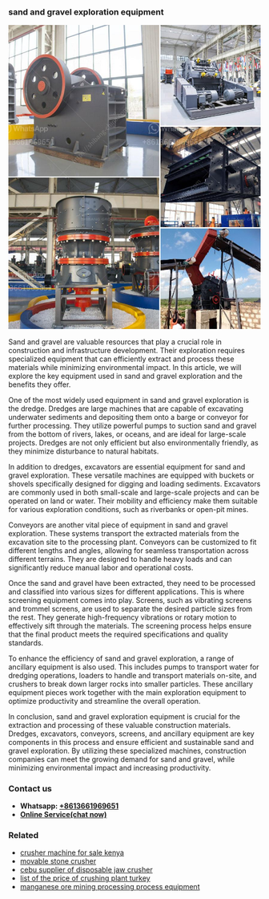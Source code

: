 <h3>sand and gravel exploration equipment</h3><img src='1702950420.jpg' alt=''><p>Sand and gravel are valuable resources that play a crucial role in construction and infrastructure development. Their exploration requires specialized equipment that can efficiently extract and process these materials while minimizing environmental impact. In this article, we will explore the key equipment used in sand and gravel exploration and the benefits they offer.</p><p>One of the most widely used equipment in sand and gravel exploration is the dredge. Dredges are large machines that are capable of excavating underwater sediments and depositing them onto a barge or conveyor for further processing. They utilize powerful pumps to suction sand and gravel from the bottom of rivers, lakes, or oceans, and are ideal for large-scale projects. Dredges are not only efficient but also environmentally friendly, as they minimize disturbance to natural habitats.</p><p>In addition to dredges, excavators are essential equipment for sand and gravel exploration. These versatile machines are equipped with buckets or shovels specifically designed for digging and loading sediments. Excavators are commonly used in both small-scale and large-scale projects and can be operated on land or water. Their mobility and efficiency make them suitable for various exploration conditions, such as riverbanks or open-pit mines.</p><p>Conveyors are another vital piece of equipment in sand and gravel exploration. These systems transport the extracted materials from the excavation site to the processing plant. Conveyors can be customized to fit different lengths and angles, allowing for seamless transportation across different terrains. They are designed to handle heavy loads and can significantly reduce manual labor and operational costs.</p><p>Once the sand and gravel have been extracted, they need to be processed and classified into various sizes for different applications. This is where screening equipment comes into play. Screens, such as vibrating screens and trommel screens, are used to separate the desired particle sizes from the rest. They generate high-frequency vibrations or rotary motion to effectively sift through the materials. The screening process helps ensure that the final product meets the required specifications and quality standards.</p><p>To enhance the efficiency of sand and gravel exploration, a range of ancillary equipment is also used. This includes pumps to transport water for dredging operations, loaders to handle and transport materials on-site, and crushers to break down larger rocks into smaller particles. These ancillary equipment pieces work together with the main exploration equipment to optimize productivity and streamline the overall operation.</p><p>In conclusion, sand and gravel exploration equipment is crucial for the extraction and processing of these valuable construction materials. Dredges, excavators, conveyors, screens, and ancillary equipment are key components in this process and ensure efficient and sustainable sand and gravel exploration. By utilizing these specialized machines, construction companies can meet the growing demand for sand and gravel, while minimizing environmental impact and increasing productivity.</p><h3>Contact us</h3><ul><li><strong>Whatsapp:&nbsp;<a href="https://wa.me/8613661969651">+8613661969651</a></strong></li><li><a href="https://swt.shibang-china.com/?git&amp;zhl&amp;sand and gravel exploration equipment"><strong>Online Service(chat now)</strong></a></li></ul><h3>Related</h3><ul><li><a href='crusher machine for sale kenya.md'>crusher machine for sale kenya</a></li><li><a href='movable stone crusher.md'>movable stone crusher</a></li><li><a href='cebu supplier of disposable jaw crusher.md'>cebu supplier of disposable jaw crusher</a></li><li><a href='list of the price of crushing plant turkey.md'>list of the price of crushing plant turkey</a></li><li><a href='manganese ore mining processing process equipment.md'>manganese ore mining processing process equipment</a></li></ul>